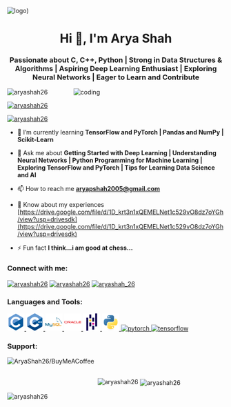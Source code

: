 ![logo](https://github.com/AryaShah26/AryaShah26/assets/118267357/c5ac01b3-6c40-4f38-8012-afdde36342e0))

<h1 align="center">Hi 👋, I'm Arya Shah</h1>
<h3 align="center">Passionate about C, C++, Python | Strong in Data Structures & Algorithms | Aspiring Deep Learning Enthusiast | Exploring Neural Networks | Eager to Learn and Contribute</h3>
<img align="right" alt="coding" width="350" src="https://encrypted-tbn0.gstatic.com/images?q=tbn:ANd9GcTJsKZVppBhshJBN6_RHp9luylwz4eQO4I8Tg&usqp=CAU">
<p align="left"> <img src="https://komarev.com/ghpvc/?username=aryashah26&label=Profile%20views&color=0e75b6&style=flat" alt="aryashah26" /> </p>

<p align="left"> <a href="https://github.com/ryo-ma/github-profile-trophy"><img src="https://github-profile-trophy.vercel.app/?username=aryashah26" alt="aryashah26" /></a> </p>

<p align="left"> <a href="https://twitter.com/aryashah26" target="blank"><img src="https://img.shields.io/twitter/follow/aryashah26?logo=twitter&style=for-the-badge" alt="aryashah26" /></a> </p>

- 🌱 I’m currently learning **TensorFlow and PyTorch | Pandas and NumPy | Scikit-Learn**

- 💬 Ask me about **Getting Started with Deep Learning | Understanding Neural Networks | Python Programming for Machine Learning | Exploring TensorFlow and PyTorch | Tips for Learning Data Science and AI**

- 📫 How to reach me **aryapshah2005@gmail.com**

- 📄 Know about my experiences [https://drive.google.com/file/d/1D_krt3n1xQEMELNet1c529vO8dz7oYGh/view?usp=drivesdk](https://drive.google.com/file/d/1D_krt3n1xQEMELNet1c529vO8dz7oYGh/view?usp=drivesdk)

- ⚡ Fun fact **I think...i am good at chess...**

<h3 align="left">Connect with me:</h3>
<p align="left">
<a href="https://twitter.com/aryashah26" target="blank"><img align="center" src="https://raw.githubusercontent.com/rahuldkjain/github-profile-readme-generator/master/src/images/icons/Social/twitter.svg" alt="aryashah26" height="30" width="40" /></a>
<a href="https://instagram.com/aryashah26" target="blank"><img align="center" src="https://raw.githubusercontent.com/rahuldkjain/github-profile-readme-generator/master/src/images/icons/Social/instagram.svg" alt="aryashah26" height="30" width="40" /></a>
<a href="https://www.leetcode.com/aryashah_26" target="blank"><img align="center" src="https://raw.githubusercontent.com/rahuldkjain/github-profile-readme-generator/master/src/images/icons/Social/leet-code.svg" alt="aryashah_26" height="30" width="40" /></a>
</p>

<h3 align="left">Languages and Tools:</h3>
<p align="left"> <a href="https://www.cprogramming.com/" target="_blank" rel="noreferrer"> <img src="https://raw.githubusercontent.com/devicons/devicon/master/icons/c/c-original.svg" alt="c" width="40" height="40"/> </a> <a href="https://www.w3schools.com/cpp/" target="_blank" rel="noreferrer"> <img src="https://raw.githubusercontent.com/devicons/devicon/master/icons/cplusplus/cplusplus-original.svg" alt="cplusplus" width="40" height="40"/> </a> <a href="https://www.mysql.com/" target="_blank" rel="noreferrer"> <img src="https://raw.githubusercontent.com/devicons/devicon/master/icons/mysql/mysql-original-wordmark.svg" alt="mysql" width="40" height="40"/> </a> <a href="https://www.oracle.com/" target="_blank" rel="noreferrer"> <img src="https://raw.githubusercontent.com/devicons/devicon/master/icons/oracle/oracle-original.svg" alt="oracle" width="40" height="40"/> </a> <a href="https://pandas.pydata.org/" target="_blank" rel="noreferrer"> <img src="https://raw.githubusercontent.com/devicons/devicon/2ae2a900d2f041da66e950e4d48052658d850630/icons/pandas/pandas-original.svg" alt="pandas" width="40" height="40"/> </a> <a href="https://www.python.org" target="_blank" rel="noreferrer"> <img src="https://raw.githubusercontent.com/devicons/devicon/master/icons/python/python-original.svg" alt="python" width="40" height="40"/> </a> <a href="https://pytorch.org/" target="_blank" rel="noreferrer"> <img src="https://www.vectorlogo.zone/logos/pytorch/pytorch-icon.svg" alt="pytorch" width="40" height="40"/> </a> <a href="https://www.tensorflow.org" target="_blank" rel="noreferrer"> <img src="https://www.vectorlogo.zone/logos/tensorflow/tensorflow-icon.svg" alt="tensorflow" width="40" height="40"/> </a> </p>

<h3 align="left">Support:</h3>
<p><a href="https://www.buymeacoffee.com/AryaShah26/BuyMeACoffee"> <img align="left" src="https://cdn.buymeacoffee.com/buttons/v2/default-yellow.png" height="50" width="210" alt="AryaShah26/BuyMeACoffee" /></a></p><br><br>

<p><img align="left" src="https://github-readme-stats.vercel.app/api/top-langs?username=aryashah26&show_icons=true&locale=en&layout=compact" alt="aryashah26" /></p>

<p>&nbsp;<img align="center" src="https://github-readme-stats.vercel.app/api?username=aryashah26&show_icons=true&locale=en" alt="aryashah26" /></p>

<p><img align="center" src="https://github-readme-streak-stats.herokuapp.com/?user=aryashah26&" alt="aryashah26" /></p>
